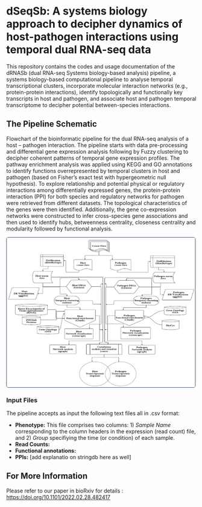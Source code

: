 # dSeqSb: A systems biology approach to decipher dynamics of host-pathogen interactions using temporal dual RNA-seq data
This repository contains the codes and usage documentation of the dRNASb (dual RNA-seq Systems biology-based analysis) pipeline, a systems biology-based computational pipeline to analyse temporal transcriptional clusters, incorporate molecular interaction networks (e.g., protein-protein interactions), identify topologically and functionally key transcripts in host and pathogen, and associate host and pathogen temporal transcriptome to decipher potential between-species interactions.  

## The Pipeline Schematic
Flowchart of the bioinformatic pipeline for the dual RNA-seq analysis of a host – pathogen interaction. The pipeline starts with data pre-processing and differential gene expression analysis following by Fuzzy clustering to decipher coherent patterns of temporal gene expression profiles. The pathway enrichment analysis was applied using KEGG and GO annotations to identify functions overrepresented by temporal clusters in host and pathogen (based on Fisher’s exact test with hypergeometric null hypothesis). To explore relationship and potential physical or regulatory interactions among differentially expressed genes, the protein-protein interaction (PPI) for both species and regulatory networks for pathogen were retrieved from different datasets. The topological characteristics of the genes were then identified. Additionally, the gene co-expression networks were constructed to infer cross-species gene associations and then used to identify hubs, betweenness centrality, closeness centrality and modularity followed by functional analysis.

<img style='display: table; border-radius: 5px; border: 1px solid #293954; '
              src="man/pipeline.png" width="500">
              
### Input Files
The pipeline accepts as input the following text files all in .csv format: 

- **Phenotype:** This file comprises two columns: 1) *Sample Name* corresponding to the column headers in the expression (read count) file, and 2) *Group* specifiying the time (or condition) of each sample. 
- **Read Counts:**
- **Functional annotations:**
- **PPIs:** [add explanatio on stringdb here as well]


## For More Information
Please refer to our paper in bioRxiv for details : https://doi.org/10.1101/2022.02.28.482417
